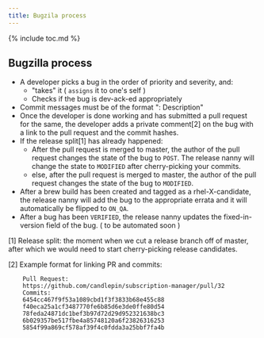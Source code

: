 ```yaml
---
title: Bugzila process
---
```

{% include toc.md %}

## Bugzilla process

 * A developer picks a bug in the order of priority and severity, and:
   * "takes" it ( `assigns` it to one's self )
   * Checks if the bug is dev-ack-ed appropriately
 * Commit messages must be of the format "<BUGID>: Description"
 * Once the developer is done working and has submitted a pull request for the same, the developer adds a private comment[2] on the bug with a link to the pull request and the commit hashes.
 * If the release split[1] has already happened:
   * After the pull request is merged to master, the author of the pull request changes the state of the bug to `POST`. The release nanny will change the state to `MODIFIED` after cherry-picking your commits.
   * else, after the pull request is merged to master, the author of the pull request changes the state of the bug to `MODIFIED`.
 * After a brew build has been created and tagged as a rhel-X-candidate, the release nanny will add the bug to the appropriate errata and it will automatically be flipped to `ON_QA`.
 * After a bug has been `VERIFIED`, the release nanny updates the fixed-in-version field of the bug. ( to be automated soon )

[1] Release split: the moment when we cut a release branch off of master, after which we would need to start cherry-picking release candidates.

[2] Example format for linking PR and commits:

```
    Pull Request:  
    https://github.com/candlepin/subscription-manager/pull/32  
    Commits:  
    6454cc467f9f53a1089cbd1f3f3833b68e455c88  
    f40eca25a1cf3487770fe6b85d6e3de0ffe80d54  
    78feda24871dc1bef3b97d72d29d952321638bc3  
    6b029357be517fbe4a85748120a6f23826316253  
    5854f99a869cf578af39f4c0fdda3a25bbf7fa4b
```

